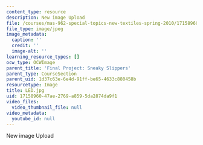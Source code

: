 ```yaml
---
content_type: resource
description: New image Upload
file: /courses/mas-962-special-topics-new-textiles-spring-2010/1715896047ae2769a8595da2874da9f1_LED.jpg
file_type: image/jpeg
image_metadata:
  caption: ''
  credit: ''
  image-alt: ''
learning_resource_types: []
ocw_type: OCWImage
parent_title: 'Final Project: Sneaky Slippers'
parent_type: CourseSection
parent_uid: 1d37c63e-6e4d-91ff-be65-4633c880458b
resourcetype: Image
title: LED.jpg
uid: 17158960-47ae-2769-a859-5da2874da9f1
video_files:
  video_thumbnail_file: null
video_metadata:
  youtube_id: null
---
```

New image Upload

